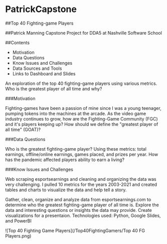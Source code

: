 # PatrickCapstone

##Top 40 Fighting-game Players

##Patrick Manning Capstone Project for DDA5 at Nashville Software School

##Contents
 * Motivation
 * Data Questions
 * Know Issues and Challenges
 * Data Sources and Tools
 * Links to Dashboard and Slides

An exploration of the top 40 fighting-game players using various metrics. Who is the greatest player of all time and why?


###Motivation

Fighting-games have been a passion of mine since I was a young teenager, pumping tokens into the machines at the arcade. As the video game industry continues to grow, how are the Fighting-Game Community (FGC) and it's players keeping up? How should we define the "greatest player of all time" (GOAT)? 


###Data Questions

Who is the greatest fighting-game player? Using these metrics: total earnings, offline/online earnings, games placed, and prizes per year.
How has the pandemic affected players ability to earn a living?


###Know Issues and Challenges

Web scraping esportsearnings and cleaning and organizing the data was very challenging. I pulled 10 metrics for the years 2003-2021 and created tables and charts to visualize the data and help tell a story. 

Gather, clean, organize and analyze data from esportsearnings.com to determine who the greatest fighting-game player of all time is. Explore the data and interesting questions or insights the data may provide. 
Create visualizations for a presentaion. Technologies used: Python, Google Slides, and PowerBI



![Top 40 Fighting Game Players](/Top40FightingGamers/Top 40 FG Players.png)
